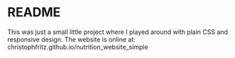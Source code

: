 # README

This was just a small little project where I played around with plain CSS and responsive design.
The website is online at: christophfritz.github.io/nutrition_website_simple

